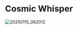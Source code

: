 # Cosmic Whisper
![20250115_062012](https://github.com/user-attachments/assets/6b5bfc37-90c5-4602-9c60-ba6a39a303a2)
